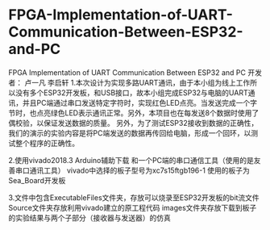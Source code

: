 # FPGA-Implementation-of-UART-Communication-Between-ESP32-and-PC
FPGA Implementation of UART Communication Between ESP32 and PC
开发者：  卢一凡   李启轩
1.本次设计为实现多路UART通讯，由于本小组为线上工作所以没有多个ESP32开发板，和USB接口，故本小组完成ESP32与电脑的UART通讯，并且PC端通过串口发送特定字符时，实现红色LED点亮。当发送完成一个字节时，也点亮绿色LED表示通讯正常。另外，本项目也在每发送8个数据时使用了偶校验，以保证发送数据的质量。
    另外，为了测试ESP32接收到数据的正确性，我们的演示的实验内容是将PC端发送的数据再传回给电脑，形成一个回环，以测试整个程序的正确性。

2.使用vivado2018.3
   Arduino辅助下载
   和一个PC端的串口通信工具（使用的是友善串口通讯工具）
   vivado中选择的板子型号为xc7s15ftgb196-1
   使用的板子为Sea_Board开发板
     
  
3.文件中包含ExecutableFiles文件夹，存放可以烧录至ESP32开发板的bit流文件
  Source文件夹存放利用vivado建立的原工程代码
  images文件夹存放下载到板子的实验结果与两个子部分（接收器与发送器）的仿真
